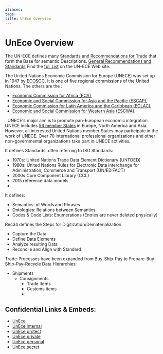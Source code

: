 ```yaml
---
aliases: 
tags: 
title: UnEce Overview
---
```

# UnEce Overview

The UN-ECE defines many [Standards and Recommendations for Trade](https://unece.org/trade/uncefact/mainstandards)  that form the Base for semantic Descriptions. [General Recommendations and Standards](https://tfig.unece.org/contents/recommendations-and-standards.htm)
Find the [full List](https://tfig.unece.org/contents/unece-uncefact-recommendations.htm) on the UN-ECE Web site. 

The United Nations Economic Commission for Europe (UNECE) was set up in 1947 by [ECOSOC](http://www.un.org/esa/coordination/ecosoc/). It is one of five regional commissions of the United Nations. The others are the :

-   [Economic Commission for Africa (ECA)](http://uneca.org/),
-   [Economic and Social Commission for Asia and the Pacific (ESCAP)](http://www.unescap.org/),
-   [Economic Commission for Latin America and the Caribbean (ECLAC)](http://www.eclac.org/),
-   [Economic and Social Commission for Western Asia (ESCWA)](http://www.escwa.un.org/).

 
UNECE's major aim is to promote pan-European economic integration. UNECE includes [56 member States](http://www.unece.org/oes/nutshell/member_States_representatives.html) in Europe, North America and Asia. However, all interested United Nations member States may participate in the work of UNECE. Over 70 international professional organizations and other non-governmental organizations take part in UNECE activities.

It defines Standards, often referring to ISO Standards: 
- 1970s: United Nations Trade Data Element Dictionary (UNTDED)
- 1980s: United Nations Rules for Electronic Data Interchange for Administration, Commerce and Transport (UN/EDIFACT)
- 2000s Core Component Library (CCL)
- 2015 reference data models 
- 

It defines:
- Semantics: of Words and Phrases 
- Ontologies: Relations between Semantics 
- Codes & Code Lists: Enumerations (Entries are never deleted physically)

Rec34 defines the Steps for Digitization/Dematerialization: 
- Capture the Data 
- Define Data Elements 
- Analyze resulting Data 
- Reconcile and Align with Standard

Trade-Processes have been expanded from Buy-Ship-Pay to Prepare-Buy-Ship-Pay-Recycle 
Data Hierarchies: 
- Shipments 
	- Consignments 
		- Trade Items 
		- Customs items 
		- 




## Confidential Links & Embeds: 
- [UnEce](../_public/UnEce.md) 
- [UnEce.internal](../_internal/UnEce.internal.md) 
- [UnEce.protect](../_protect/UnEce.protect.md) 
- [UnEce.private](../_private/UnEce.private.md) 
- [UnEce.personal](../_personal/UnEce.personal.md) 
- [UnEce.secret](../_secret/UnEce.secret.md)

